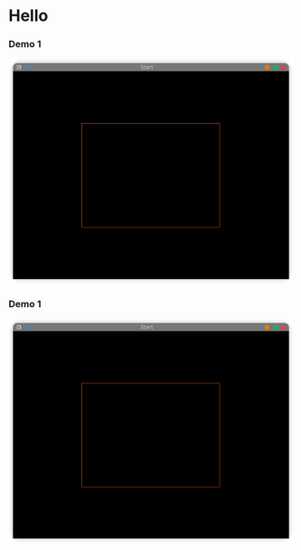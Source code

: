 # Hello

### Demo 1
![Demo](https://raw.githubusercontent.com/unnisama/thimka/main/demos/1.png)

### Demo 1
[![Demo Video](https://raw.githubusercontent.com/unnisama/thimka/main/demos/1.png)
](https://raw.githubusercontent.com/unnisama/thimka/main/demos/1.gif)